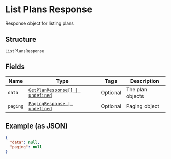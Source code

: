 
# List Plans Response

Response object for listing plans

## Structure

`ListPlansResponse`

## Fields

| Name | Type | Tags | Description |
|  --- | --- | --- | --- |
| `data` | [`GetPlanResponse[] \| undefined`](../../doc/models/get-plan-response.md) | Optional | The plan objects |
| `paging` | [`PagingResponse \| undefined`](../../doc/models/paging-response.md) | Optional | Paging object |

## Example (as JSON)

```json
{
  "data": null,
  "paging": null
}
```

